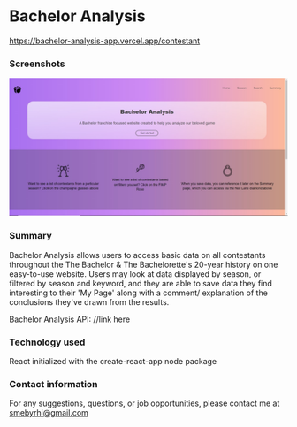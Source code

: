 # Bachelor Analysis

https://bachelor-analysis-app.vercel.app/contestant

### Screenshots

![Landing Page](src/Images/landingpagetop.jpg)

### Summary

Bachelor Analysis allows users to access basic data on all contestants throughout the The Bachelor & The Bachelorette's 20-year history on one easy-to-use website. Users may look at data displayed by season, or filtered by season and keyword, and they are able to save data they find interesting to their 'My Page' along with a comment/ explanation of the conclusions they've drawn from the results.

Bachelor Analysis API: //link here

### Technology used

React initialized with the create-react-app node package

### Contact information

For any suggestions, questions, or job opportunities, please contact me at smebyrhi@gmail.com
